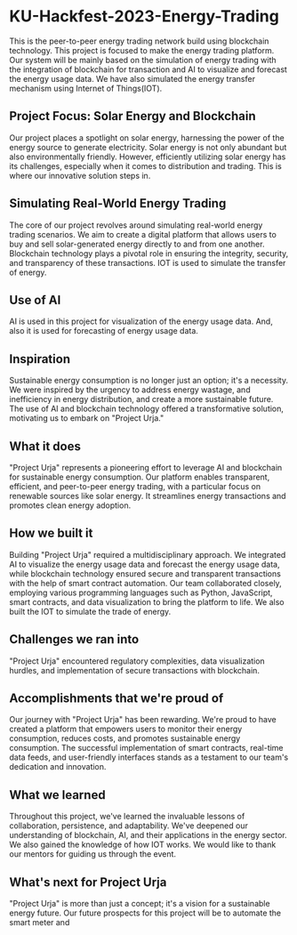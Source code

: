 # KU-Hackfest-2023-Energy-Trading

This is the peer-to-peer energy trading network build using blockchain technology. This project is focused to make the energy trading platform. Our system will be mainly based on the simulation of energy trading with the integration of blockchain for transaction and AI to visualize and forecast the energy usage data. We have also simulated the energy transfer mechanism using Internet of Things(IOT).

## Project Focus: Solar Energy and Blockchain
Our project places a spotlight on solar energy, harnessing the power of the energy source to generate electricity. Solar energy is not only abundant but also environmentally friendly. However, efficiently utilizing solar energy has its challenges, especially when it comes to distribution and trading. This is where our innovative solution steps in.

## Simulating Real-World Energy Trading
The core of our project revolves around simulating real-world energy trading scenarios. We aim to create a digital platform that allows users to buy and sell solar-generated energy directly to and from one another. Blockchain technology plays a pivotal role in ensuring the integrity, security, and transparency of these transactions. IOT is used to simulate the transfer of energy.

## Use of AI
AI is used in this project for visualization of the energy usage data. And, also it is used for forecasting of energy usage data. 
## Inspiration
Sustainable energy consumption is no longer just an option; it's a necessity. We were inspired by the urgency to address energy wastage, and inefficiency in energy distribution, and create a more sustainable future. The use of AI and blockchain technology offered a transformative solution, motivating us to embark on "Project Urja."

## What it does
"Project Urja" represents a pioneering effort to leverage AI and blockchain for sustainable energy consumption. Our platform enables transparent, efficient, and peer-to-peer energy trading, with a particular focus on renewable sources like solar energy. It streamlines energy transactions and promotes clean energy adoption.

## How we built it
Building "Project Urja" required a multidisciplinary approach. We integrated AI to visualize the energy usage data and forecast the energy usage data, while blockchain technology ensured secure and transparent transactions with the help of smart contract automation. Our team collaborated closely, employing various programming languages such as Python, JavaScript, smart contracts, and data visualization to bring the platform to life. We also built the IOT to simulate the trade of energy.

## Challenges we ran into
"Project Urja" encountered regulatory complexities, data visualization hurdles, and implementation of secure transactions with blockchain.

## Accomplishments that we're proud of
Our journey with "Project Urja" has been rewarding. We're proud to have created a platform that empowers users to monitor their energy consumption, reduces costs, and promotes sustainable energy consumption. The successful implementation of smart contracts, real-time data feeds, and user-friendly interfaces stands as a testament to our team's dedication and innovation.

## What we learned
Throughout this project, we've learned the invaluable lessons of collaboration, persistence, and adaptability. We've deepened our understanding of blockchain, AI, and their applications in the energy sector. We also gained the knowledge of how IOT works. We would like to thank our mentors for guiding us through the event.

## What's next for Project Urja
"Project Urja" is more than just a concept; it's a vision for a sustainable energy future. Our future prospects for this project will be to automate the smart meter and 
